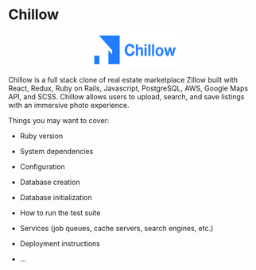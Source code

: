 # Chillow

<p align="center">
  <img width="180" height="70" src="https://github.com/hyunbink/Chillow/blob/main/app/assets/images/logo.png">
</p>

Chillow is a full stack clone of real estate marketplace Zillow built with React, Redux, Ruby on Rails, Javascript, PostgreSQL, AWS, Google Maps API, and SCSS. Chillow allows users to upload, search, and save listings with an immersive photo experience.

Things you may want to cover:

* Ruby version

* System dependencies

* Configuration

* Database creation

* Database initialization

* How to run the test suite

* Services (job queues, cache servers, search engines, etc.)

* Deployment instructions

* ...
